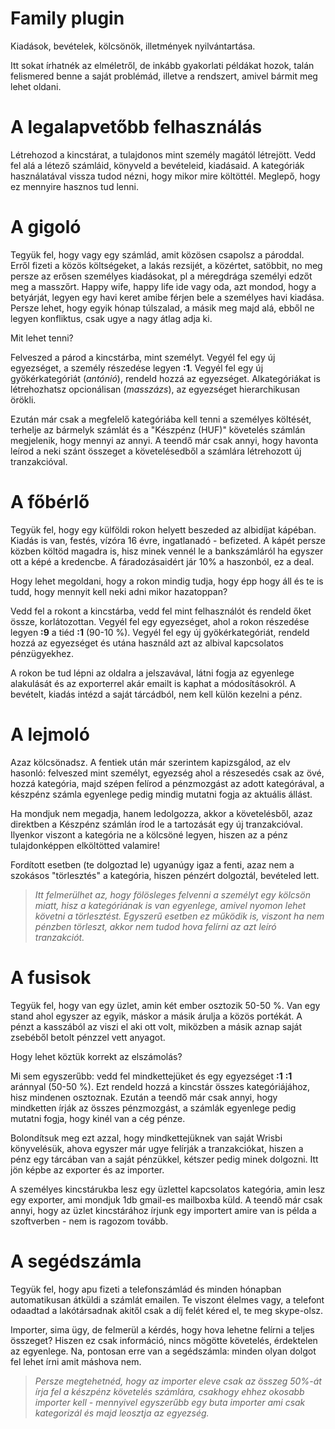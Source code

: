 # Family plugin
Kiadások, bevételek, kölcsönök, illetmények nyilvántartása.

Itt sokat írhatnék az elméletről, de inkább gyakorlati példákat hozok, talán felismered benne a saját problémád, illetve a rendszert, amivel bármit meg lehet oldani.

# A legalapvetőbb felhasználás
Létrehozod a kincstárat, a tulajdonos mint személy magától létrejött. Vedd fel alá a létező számláid, könyveld a bevételeid, kiadásaid. A kategóriák használatával vissza tudod nézni, hogy mikor mire költöttél. Meglepő, hogy ez mennyire hasznos tud lenni.

# A gigoló
Tegyük fel, hogy vagy egy számlád, amit közösen csapolsz a pároddal. Erről fizeti a közös költségeket, a lakás rezsijét, a közértet, satöbbit, no meg persze az erősen személyes kiadásokat, pl a méregdrága személyi edzőt meg a masszőrt. Happy wife, happy life ide vagy oda, azt mondod, hogy a betyárját, legyen egy havi keret amibe férjen bele a személyes havi kiadása. Persze lehet, hogy egyik hónap túlszalad, a másik meg majd alá, ebből ne legyen konfliktus, csak ugye a nagy átlag adja ki.

Mit lehet tenni?

Felveszed a párod a kincstárba, mint személyt. Vegyél fel egy új egyezséget, a személy részedése legyen **:1**. Vegyél fel egy új gyökérkategóriát (*antónió*), rendeld hozzá az egyezséget. Alkategóriákat is létrehozhatsz opcionálisan (*masszázs*), az egyezséget hierarchikusan örökli.

Ezután már csak a megfelelő kategóriába kell tenni a személyes költését, terhelje az bármelyk számlát és a "Készpénz (HUF)" követelés számlán megjelenik, hogy mennyi az annyi. A teendő már csak annyi, hogy havonta leírod a neki szánt összeget a követelésedből a számlára létrehozott új tranzakcióval.

# A főbérlő
Tegyük fel, hogy egy külföldi rokon helyett beszeded az albidíjat kápéban. Kiadás is van, festés, vízóra 16 évre, ingatlanadó - befizeted. A kápét persze közben költöd magadra is, hisz minek vennél le a bankszámláról ha egyszer ott a képé a kredencbe. A fáradozásaidért jár 10% a haszonból, ez a deal.

Hogy lehet megoldani, hogy a rokon mindig tudja, hogy épp hogy áll és te is tudd, hogy mennyit kell neki adni mikor hazatoppan?

Vedd fel a rokont a kincstárba, vedd fel mint felhasználót és rendeld őket össze, korlátozottan. Vegyél fel egy egyezséget, ahol a rokon részedése legyen **:9** a tiéd **:1** (90-10 %). Vegyél fel egy új gyökérkategóriát, rendeld hozzá az egyezséget és utána használd azt az albival kapcsolatos pénzügyekhez.

A rokon be tud lépni az oldalra a jelszavával, látni fogja az egyenlege alakulását és az exporterrel akár emailt is kaphat a módosításokról. A bevételt, kiadás intézd a saját tárcádból, nem kell külön kezelni a pénz.

# A lejmoló
Azaz kölcsönadsz. A fentiek után már szerintem kapizsgálod, az elv hasonló: felveszed mint személyt, egyezség ahol a részesedés csak az övé, hozzá kategória, majd szépen felírod a pénzmozgást az adott kategórával, a készpénz számla egyenlege pedig mindig mutatni fogja az aktuális állást.

Ha mondjuk nem megadja, hanem ledolgozza, akkor a követelésből, azaz direktben a Készpénz számlán írod le a tartozását egy új tranzakcióval. Ilyenkor viszont a kategória ne a kölcsöné legyen, hiszen az a pénz tulajdonképpen elköltötted valamire!

Fordított esetben (te dolgoztad le) ugyanúgy igaz a fenti, azaz nem a szokásos "törlesztés" a kategória, hiszen pénzért dolgoztál, bevételed lett.

> *Itt felmerülhet az, hogy fölösleges felvenni a személyt egy kölcsön miatt, hisz a kategóriának is van egyenlege, amivel nyomon lehet követni a törlesztést. Egyszerű esetben ez működik is, viszont ha nem pénzben törleszt, akkor nem tudod hova felírni az azt leíró tranzakciót.*

# A fusisok
Tegyük fel, hogy van egy üzlet, amin két ember osztozik 50-50 %. Van egy stand ahol egyszer az egyik, máskor a másik árulja a közös portékát. A pénzt a kasszából az viszi el aki ott volt, miközben a másik aznap saját zsebéből betolt pénzzel vett anyagot.

Hogy lehet köztük korrekt az elszámolás?

Mi sem egyszerűbb: vedd fel mindkettejüket és egy egyezséget **:1** **:1** aránnyal (50-50 %). Ezt rendeld hozzá a kincstár összes kategóriájához, hisz mindenen osztoznak. Ezután a teendő már csak annyi, hogy mindketten írják az összes pénzmozgást, a számlák egyenlege pedig mutatni fogja, hogy kinél van a cég pénze.

Bolondítsuk meg ezt azzal, hogy mindkettejüknek van saját Wrisbi könyvelésük, ahova egyszer már ugye felírják a tranzakciókat, hiszen a pénz egy tárcában van a saját pénzükkel, kétszer pedig minek dolgozni. Itt jön képbe az exporter és az importer.

A személyes kincstárukba lesz egy üzlettel kapcsolatos kategória, amin lesz egy exporter, ami mondjuk 1db gmail-es mailboxba küld. A teendő már csak annyi, hogy az üzlet kincstárához írjunk egy importert amire van is példa a szoftverben - nem is ragozom tovább.

# A segédszámla
Tegyük fel, hogy apu fizeti a telefonszámlád és minden hónapban automatikusan átküldi a számlát emailen. Te viszont élelmes vagy, a telefont odaadtad a lakótársadnak akitől csak a díj felét kéred el, te meg skype-olsz.

Importer, sima ügy, de felmerül a kérdés, hogy hova lehetne felírni a teljes összeget? Hiszen ez csak információ, nincs mögötte követelés, érdektelen az egyenlege. Na, pontosan erre van a segédszámla: minden olyan dolgot fel lehet írni amit máshova nem.

> *Persze megtehetnéd, hogy az importer eleve csak az összeg 50%-át írja fel a készpénz követelés számlára, csakhogy ehhez okosabb importer kell - mennyivel egyszerűbb egy buta importer ami csak kategorizál és majd leosztja az egyezség.*

